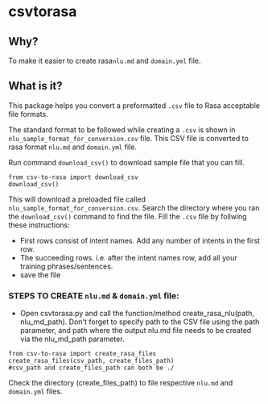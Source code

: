 # csvtorasa

## Why?
To make it easier to create rasa`nlu.md` and `domain.yml` file.
## What is it?
This package helps you convert a preformatted `.csv` file to Rasa acceptable file formats.

The standard format to be followed while creating a `.csv` is shown in `nlu_sample_format_for_conversion.csv` file. This CSV file is converted  to rasa format `nlu.md` and `domain.yml` file.

Run command `download_csv()` to download sample file that you can fill.

```
from csv-to-rasa import download_csv
download_csv()
```
This will download a preloaded file called `nlu_sample_format_for_conversion.csv`. Search the directory where you ran the `download_csv()` command to find the file.
Fill the `.csv` file by follwing these instructions:
- First rows consist of intent names. Add any number of intents in the first row.
- The succeeding rows. i.e. after the intent names row, add all your training phrases/sentences.
- save the file

### STEPS TO CREATE `nlu.md` & `domain.yml` file:

- Open csvtorasa.py and call the function/method create_rasa_nlu(path, nlu_md_path). Don't forget to specify path to the CSV file using the path parameter, and path where the output nlu.md file needs to be created via the nlu_md_path parameter.

```
from csv-to-rasa import create_rasa_files
create_rasa_files(csv_path, create_files_path)
#csv_path and create_files_path can both be ./
```
Check the directory (create_files_path) to file respective `nlu.md` and `domain.yml` files.
